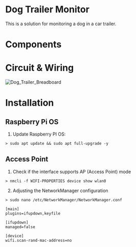 # Dog Trailer Monitor
This is a solution for monitoring a dog in a car trailer.

# Components

# Circuit & Wiring

![Dog_Trailer_Breadboard](https://github.com/user-attachments/assets/2f722542-6e5a-446f-82ca-80c806fdb9cd)

# Installation

## Raspberry Pi OS

1. Update Raspberry PI OS:
```
> sudo apt update && sudo apt full-upgrade -y
```

## Access Point

1. Check if the interface supports AP (Access Point) mode
```
> nmcli -f WIFI-PROPERTIES device show wlan0
```

2. Adjusting the NetworkManager configuration
```
> sudo nano /etc/NetworkManager/NetworkManager.conf
```

```
[main]
plugins=ifupdown,keyfile

[ifupdown]
managed=false

[device]
wifi.scan-rand-mac-address=no
```

